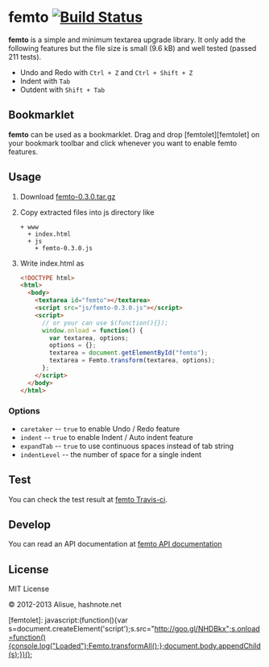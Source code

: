 femto [![Build Status](https://travis-ci.org/lambdalisue/femto.png)](https://travis-ci.org/lambdalisue/femto)
================================================================================

**femto** is a simple and minimum textarea upgrade library.
It only add the following features but the file size is small (9.6 kB) and well
tested (passed 211 tests).

- Undo and Redo with `Ctrl + Z` and `Ctrl + Shift + Z`
- Indent with `Tab`
- Outdent with `Shift + Tab`


Bookmarklet
--------------------------------------------------------------------------------
**femto** can be used as a bookmarklet. Drag and drop [femtolet][femtolet] on
your bookmark toolbar and click whenever you want to enable femto features.


Usage
--------------------------------------------------------------------------------
1.  Download [femto-0.3.0.tar.gz][]
2.  Copy extracted files into js directory like

    ```
    + www
      + index.html
      + js
        + femto-0.3.0.js
    ```
3.  Write index.html as

    ```html
    <!DOCTYPE html>
    <html>
      <body>
        <textarea id="femto"></textarea>
        <script src="js/femto-0.3.0.js"></script>
        <script>
          // or your can use $(function(){});
          window.onload = function() {
            var textarea, options;
            options = {};
            textarea = document.getElementById("femto");
            textarea = Femto.transform(textarea, options);
          };
        </script>
      </body>
    </html>
    ```

### Options

-   `caretaker` -- `true` to enable Undo / Redo feature
-   `indent` -- `true` to enable Indent / Auto indent feature
-   `expandTab` -- `true` to use continuous spaces instead of tab string
-   `indentLevel` -- the number of space for a single indent

Test
--------------------------------------------------------------------------------
You can check the test result at
[femto Travis-ci](https://travis-ci.org/lambdalisue/femto).

Develop
--------------------------------------------------------------------------------
You can read an API documentation at
[femto API documentation](http://coffeedoc.info/github/lambdalisue/femto/master/)

License
--------------------------------------------------------------------------------
MIT License

&copy; 2012-2013 Alisue, hashnote.net

[femto-0.3.0.tar.gz]: https://github.com/lambdalisue/femto/raw/master/release/femto-0.2.2.tar.gz
[femto Travis-ci]: https://travis-ci.org/lambdalisue/femto
[femto API documentation]: http://coffeedoc.info/github/lambdalisue/femto/master/
[femtolet]: javascript:(function(){var s=document.createElement('script');s.src="http://goo.gl/NHDBkx";s.onload=function(){console.log("Loaded");Femto.transformAll();};document.body.appendChild(s);})();
